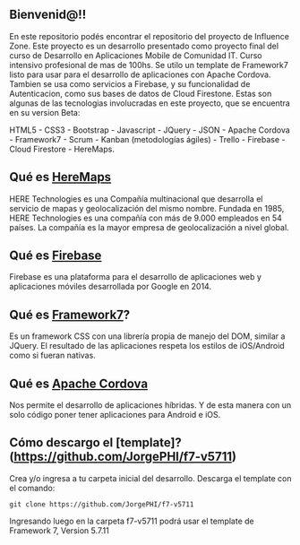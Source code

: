 ## Bienvenid@!! 

En este repositorio podés encontrar el repositorio del proyecto de Influence Zone.
Este proyecto es un desarrollo presentado como proyecto final del curso de Desarrollo en Aplicaciones Mobile de Comunidad IT.
Curso intensivo profesional de mas de 100hs.
Se utilo un template de Framework7 listo para usar para el desarrollo de aplicaciones con Apache Cordova.
Tambien se usa como servicios a Firebase, y su funcionalidad de Autenticacion, como sus bases de datos de Cloud Firestone.
Estas son algunas de las tecnologias involucradas en este proyecto, que se encuentra en su version Beta:

HTML5 - CSS3 - Bootstrap - Javascript - JQuery - JSON - Apache Cordova - Framework7 - Scrum - Kanban (metodologías ágiles) - Trello - Firebase - Cloud Firestore - HereMaps.

## Qué es [HereMaps](https://www.here.com/)

HERE Technologies es una Compañía multinacional que desarrolla el servicio de mapas y geolocalización del mismo nombre. Fundada en 1985, HERE Technologies es una compañía con más de 9.000 empleados en 54 países. La compañía es la mayor empresa de geolocalización a nivel global.

## Qué es [Firebase](https://firebase.google.com/)

Firebase es una plataforma para el desarrollo de aplicaciones web y aplicaciones móviles desarrollada por Google en 2014.

## Qué es [Framework7](https://framework7.io/)?

Es un framework CSS con una librería propia de manejo del DOM, similar a JQuery.
El resultado de las aplicaciones respeta los estilos de iOS/Android como si fueran nativas.

## Qué es [Apache Cordova](https://cordova.apache.org/)

Nos permite el desarrollo de aplicaciones híbridas. Y de esta manera con un solo código poner tener aplicaciones para Android e iOS.

## Cómo descargo el [template]?(https://github.com/JorgePHI/f7-v5711)

Crea y/o ingresa a tu carpeta inicial del desarrollo. Descarga el template con el comando:

    git clone https://github.com/JorgePHI/f7-v5711

Ingresando luego en la carpeta f7-v5711 podrá usar el template de Framework 7, Version 5.7.11

